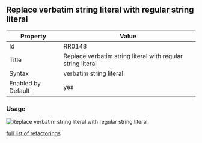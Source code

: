 ## Replace verbatim string literal with regular string literal

Property | Value
--- | --- 
Id | RR0148
Title | Replace verbatim string literal with regular string literal
Syntax | verbatim string literal
Enabled by Default | yes

### Usage

![Replace verbatim string literal with regular string literal](../../images/refactorings/ReplaceVerbatimStringLiteralWithRegularStringLiteral.png)

[full list of refactorings](Refactorings.md)
